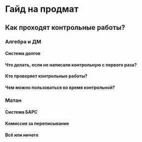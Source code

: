 # Гайд на продмат
## Как проходят контрольные работы?
### Алгебра и ДМ
#### Система долгов
#### Что делать, если не написали контрольную с первого раза?
#### Кто проверяет контрольные работы?
#### Чем можно пользоваться во время контрольной?

### Матан
#### Система БАРС
#### Комиссия за переписывание
#### Всё или ничего
